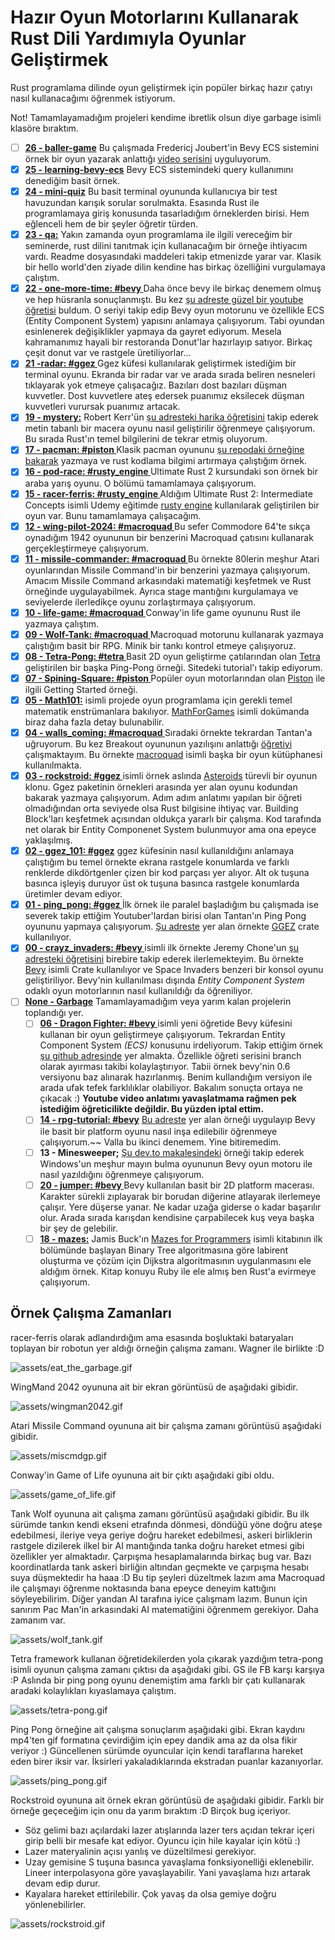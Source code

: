 # Hazır Oyun Motorlarını Kullanarak Rust Dili Yardımıyla Oyunlar Geliştirmek

Rust programlama dilinde oyun geliştirmek için popüler birkaç hazır çatıyı nasıl kullanacağımı öğrenmek istiyorum. 

Not! Tamamlayamadığım projeleri kendime ibretlik olsun diye garbage isimli klasöre bıraktım.

- [ ] **[26 - baller-game](https://github.com/buraksenyurt/game-dev-with-rust/tree/main/baller-game)** Bu çalışmada Fredericj Joubert'in Bevy ECS sistemini örnek bir oyun yazarak anlattığı [video serisini](https://www.youtube.com/playlist?list=PLVnntJRoP85JHGX7rGDu6LaF3fmDDbqyd) uyguluyorum.
- [x] **[25 - learning-bevy-ecs](https://github.com/buraksenyurt/game-dev-with-rust/tree/main/learning-bevy-ecs)** Bevy ECS sistemindeki query kullanımını denediğim basit örnek.
- [x] **[24 - mini-quiz](https://github.com/buraksenyurt/game-dev-with-rust/tree/main/mini-quiz)** Bu basit terminal oyununda kullanıcıya bir test havuzundan karışık sorular sorulmakta. Esasında Rust ile programlamaya giriş konusunda tasarladığım örneklerden birisi. Hem eğlenceli hem de bir şeyler öğretir türden.
- [x] **[23 - qa:](https://github.com/buraksenyurt/game-dev-with-rust/tree/main/qa)** Yakın zamanda oyun programlama ile ilgili vereceğim bir seminerde, rust dilini tanıtmak için kullanacağım bir örneğe ihtiyacım vardı. Readme dosyasındaki maddeleri takip etmenizde yarar var. Klasik bir hello world'den ziyade dilin kendine has birkaç özelliğini vurgulamaya çalıştım.
- [x] **[22 - one-more-time: #bevy ](https://github.com/buraksenyurt/game-dev-with-rust/tree/main/one-more-time)** Daha önce bevy ile birkaç denemem olmuş ve hep hüsranla sonuçlanmıştı. Bu kez [şu adreste güzel bir youtube öğretisi](https://www.youtube.com/watch?v=VMDTEQC4vBI&t=9s) buldum. O seriyi takip edip Bevy oyun motorunu ve özellikle ECS (Entity Component System) yapısını anlamaya çalışıyorum. Tabi oyundan esinlenerek değişiklikler yapmaya da gayret ediyorum. Mesela kahramanımız hayali bir restoranda Donut'lar hazırlayıp satıyor. Birkaç çeşit donut var ve rastgele üretiliyorlar...
- [x] **[21 -radar: #ggez ](https://github.com/buraksenyurt/game-dev-with-rust/tree/main/radar)** Ggez küfesi kullanılarak geliştirmek istediğim bir terminal oyunu. Ekranda bir radar var ve arada sırada beliren nesneleri tıklayarak yok etmeye çalışacağız. Bazıları dost bazıları düşman kuvvetler. Dost kuvvetlere ateş edersek puanımız eksilecek düşman kuvvetleri vurursak puanımız artacak.
- [x] **[19 - mystery:](https://github.com/buraksenyurt/game-dev-with-rust/tree/main/mystery)** Robert Kerr'ün [şu adresteki harika öğretisini](https://www.riskpeep.com/2022/08/make-text-adventure-game-rust-1.html) takip ederek metin tabanlı bir macera oyunu nasıl geliştirilir öğrenmeye çalışıyorum. Bu sırada Rust'ın temel bilgilerini de tekrar etmiş oluyorum. 
- [x] **[17 - pacman: #piston ](https://github.com/buraksenyurt/game-dev-with-rust/tree/main/pacman)** Klasik pacman oyununu [şu repodaki örneğine bakarak](https://github.com/mendess/rust-pacman) yazmaya ve rust kodlama bilgimi artırmaya çalıştığım örnek.
- [x] **[16 - pod-race: #rusty_engine ](https://github.com/buraksenyurt/game-dev-with-rust/tree/main/pod-race)** Ultimate Rust 2 kursundaki son örnek bir araba yarış oyunu. O bölümü tamamlamaya çalışıyorum.
- [x] **[15 - racer-ferris: #rusty_engine ](https://github.com/buraksenyurt/game-dev-with-rust/tree/main/racer-ferris)** Aldığım Ultimate Rust 2: Intermediate Concepts isimli Udemy eğitimde [rusty engine](https://cleancut.github.io/rusty_engine/00-welcome.html) kullanılarak geliştirilen bir oyun var. Bunu tamamlamaya çalışacağım.
- [x] **[12 - wing-pilot-2024: #macroquad ](https://github.com/buraksenyurt/game-dev-with-rust/tree/main/wing-pilot-2042)** Bu sefer Commodore 64'te sıkça oynadığım 1942 oyununun bir benzerini Macroquad çatısını kullanarak gerçekleştirmeye çalışıyorum.
- [x] **[11 - missile-commander: #macroquad ](https://github.com/buraksenyurt/game-dev-with-rust/tree/main/missile-commander)** Bu örnekte 80lerin meşhur Atari oyunlarından Missile Command'in bir benzerini yazmaya çalışıyorum. Amacım Missile Command arkasındaki matematiği keşfetmek ve Rust örneğinde uygulayabilmek. Ayrıca stage mantığını kurgulamaya ve seviyelerde ilerledikçe oyunu zorlaştırmaya çalışıyorum.
- [x] **[10 - life-game: #macroquad ](https://github.com/buraksenyurt/game-dev-with-rust/tree/main/missile-commander)** Conway'in life game oyununu Rust ile yazmaya çalıştım.
- [x] **[09 - Wolf-Tank: #macroquad ](https://github.com/buraksenyurt/game-dev-with-rust/tree/main/wolf-tank)** Macroquad motorunu kullanarak yazmaya çalıştığım basit bir RPG. Minik bir tankı kontrol etmeye çalışıyoruz.
- [x] **[08 - Tetra-Pong: #tetra ](https://github.com/buraksenyurt/game-dev-with-rust/tree/main/tetra-pong)** Basit 2D oyun geliştirme çatılarından olan [Tetra](https://tetra.seventeencups.net/) geliştirilen bir başka Ping-Pong örneği. Sitedeki tutorial'ı takip ediyorum.
- [x] **[07 - Spining-Square: #piston ](https://github.com/buraksenyurt/game-dev-with-rust/tree/main/spining-square)** Popüler oyun motorlarından olan [Piston](https://crates.io/crates/piston) ile ilgili Getting Started örneği.
- [x] **[05 - Math101:](https://github.com/buraksenyurt/game-dev-with-rust/tree/main/dragon-fighter)** isimli projede oyun programlama için gerekli temel matematik enstrümanlara bakılıyor. [MathForGames](MathForGames.md) isimli dokümanda biraz daha fazla detay bulunabilir.
- [x] **[04 - walls_coming: #macroquad ](https://github.com/buraksenyurt/game-dev-with-rust/tree/main/walls_coming)** Sıradaki örnekte tekrardan Tantan'a uğruyorum. Bu kez Breakout oyununun yazılışını anlattığı [öğretiyi](https://youtu.be/xQ9YTY7ZgsI) çalışmaktayım. Bu örnekte [macroquad](https://github.com/not-fl3/macroquad) isimli başka bir oyun kütüphanesi kullanılmakta.
- [x] **[03 - rockstroid: #ggez ](https://github.com/buraksenyurt/game-dev-with-rust/tree/main/rockstroid)** isimli örnek aslında [Asteroids](https://en.wikipedia.org/wiki/Asteroids_(video_game)) türevli bir oyunun klonu. Ggez paketinin örnekleri arasında yer alan oyunu kodundan bakarak yazmaya çalışıyorum. Adım adım anlatımı yapılan bir öğreti olmadığından orta seviyede olsa Rust bilgisine ihtiyaç var. Building Block'ları keşfetmek açısından oldukça yararlı bir çalışma. Kod tarafında net olarak bir Entity Componenet System bulunmuyor ama ona epeyce yaklaşılmış.
- [x] **[02 - ggez_101: #ggez](https://github.com/buraksenyurt/game-dev-with-rust/tree/main/ggez_101)** ggez küfesinin nasıl kullanıldığını anlamaya çalıştığım bu temel örnekte ekrana rastgele konumlarda ve farklı renklerde dikdörtgenler çizen bir kod parçası yer alıyor. Alt ok tuşuna basınca işleyiş duruyor üst ok tuşuna basınca rastgele konumlarda üretimler devam ediyor.
- [x] **[01 - ping_pong: #ggez ](https://github.com/buraksenyurt/game-dev-with-rust/tree/main/ping_pong)** İlk örnek ile paralel başladığım bu çalışmada ise severek takip ettiğim Youtuber'lardan birisi olan Tantan'ın Ping Pong oyununu yapmaya çalışıyorum. [Şu adreste](https://www.youtube.com/watch?v=TUE_HSgQiG0&list=PLY-17mI_rla7-lZ3Cj4mKLFXgEHaVGHWA) yer alan örnekte [GGEZ](https://crates.io/crates/ggez) crate kullanılıyor.
- [x] **[00 - crayz_invaders: #bevy ](https://github.com/buraksenyurt/game-dev-with-rust/tree/main/crayz-invaders)** isimli ilk örnekte Jeremy Chone'un [şu adresteki öğretisini](https://www.youtube.com/watch?v=j7qHwb7geIM) birebire takip ederek ilerlemekteyim. Bu örnekte [Bevy](https://crates.io/crates/bevy) isimli Crate kullanılıyor ve Space Invaders benzeri bir konsol oyunu geliştiriliyor. Bevy'nin kullanılması dışında _Entity Component System_ odaklı oyun motorlarının nasıl kullanıldığı da öğreniliyor.
- [ ] **[None - Garbage](https://github.com/buraksenyurt/game-dev-with-rust/tree/main/garbage)** Tamamlayamadığım veya yarım kalan projelerin toplandığı yer.
  - [ ] **[06 - Dragon Fighter: #bevy ](https://github.com/buraksenyurt/game-dev-with-rust/tree/main/garbage/dragon-fighter)** isimli yeni öğretide Bevy küfesini kullanan bir oyun geliştirmeye çalışıyorum. Tekrardan Entity Component System _(ECS)_ konusunu irdeliyorum. Takip ettiğim örnek [şu github adresinde](https://github.com/mwbryant/rpg-bevy-tutorial/tree/master) yer almakta. Özellikle öğreti serisini branch olarak ayırması takibi kolaylaştırıyor. Tabii örnek bevy'nin 0.6 versiyonu baz alınarak hazırlanmış. Benim kullandığım versiyon ile arada ufak tefek farklılıklar olabiliyor. Bakalım sonuçta ortaya ne çıkacak :) **Youtube video anlatımı yavaşlatmama rağmen pek istediğim öğreticilikte değildir. Bu yüzden iptal ettim.**
  - [ ] **[14 - rpg-tutorial: #bevy](https://github.com/buraksenyurt/game-dev-with-rust/tree/main/garbage/rpg-tutorial)** [Bu adreste](https://github.com/mwbryant/monster-fighter) yer alan örneği uygulayıp Bevy ile basit bir platform oyunu nasıl inşa edilebilir öğrenmeye çalışıyorum.~~ Valla bu ikinci denemem. Yine bitiremedim.
  - [ ] **13 - Minesweeper;** [Şu dev.to makalesindeki](https://dev.to/qongzi/bevy-minesweeper-part-1-534c) örneği takip ederek Windows'un meşhur mayın bulma oyununun Bevy oyun motoru ile nasıl yazıldığını öğrenmeye çalışıyorum.
  - [ ] **[20 - jumper: #bevy ](https://github.com/buraksenyurt/game-dev-with-rust/tree/main/garbage/jumper)** Bevy kullanılan basit bir 2D platform macerası. Karakter sürekli zıplayarak bir borudan diğerine atlayarak ilerlemeye çalışır. Yere düşerse yanar. Ne kadar uzağa giderse o kadar başarılır olur. Arada sırada karışdan kendisine çarpabilecek kuş veya başka bir şey de gelebilir.
  - [ ] **[18 - mazes:](https://github.com/buraksenyurt/game-dev-with-rust/tree/main/garbage/mazes)** Jamis Buck'ın [Mazes for Programmers](http://www.mazesforprogrammers.com/) isimli kitabının ilk bölümünde başlayan Binary Tree algoritmasına göre labirent oluşturma ve çözüm için Dijkstra algoritmasının uygulanmasını ele aldığım örnek. Kitap konuyu Ruby ile ele almış ben Rust'a evirmeye çalışıyorum.

## Örnek Çalışma Zamanları

racer-ferris olarak adlandırdığım ama esasında boşluktaki bataryaları toplayan bir robotun yer aldığı örneğin çalışma zamanı. Wagner ile birlikte :D

![assets/eat_the_garbage.gif](assets/eat_the_garbage.gif)

WingMand 2042 oyununa ait bir ekran görüntüsü de aşağıdaki gibidir.

![assets/wingman2042.gif](assets/wingman2042.gif)

Atari Missile Command oyununa ait bir çalışma zamanı görüntüsü aşağıdaki gibidir.

![assets/miscmdgp.gif](assets/miscmdgp.gif)

Conway'in Game of Life oyununa ait bir çıktı aşağıdaki gibi oldu. 

![assets/game_of_life.gif](assets/game_of_life.gif)

Tank Wolf oyununa ait çalışma zamanı görüntüsü aşağıdaki gibidir. Bu ilk sürümde tankın kendi ekseni etrafında dönmesi, döndüğü yöne doğru ateşe edebilmesi, ileriye veya geriye doğru hareket edebilmesi, askeri birliklerin rastgele dizilerek ilkel bir AI mantığında tanka doğru hareket etmesi gibi özellikler yer almaktadır. Çarpışma hesaplamalarında birkaç bug var. Bazı koordinatlarda tank askeri birliğin altından geçmekte ve çarpışma hesabı suya düşmektedir ha haaa :D Bu tip şeyleri düzeltmek lazım ama Macroquad ile çalışmayı öğrenme noktasında bana epeyce deneyim kattığını söyleyebilirim. Diğer yandan AI tarafına iyice çalışmam lazım. Bunun için sanırım Pac Man'in arkasındaki AI matematiğini öğrenmem gerekiyor. Daha zamanım var.

![assets/wolf_tank.gif](assets/wolf_tank.gif)

Tetra framework kullanan öğretidekilerden yola çıkarak yazdığım tetra-pong isimli oyunun çalışma zamanı çıktısı da aşağıdaki gibi. GS ile FB karşı karşıya :P Aslında bir ping pong oyunu denemiştim ama farklı bir çatı kullanarak aradaki kolaylıkları kıyaslamaya çalıştım.

![assets/tetra-pong.gif](assets/tetrapong.gif)

Ping Pong örneğine ait çalışma sonuçlarım aşağıdaki gibi. Ekran kaydını mp4'ten gif formatına çevirdiğim için epey dandik ama az da olsa fikir veriyor :)
Güncellenen sürümde oyuncular için kendi taraflarına hareket eden birer iksir var. İksirleri yakaladıklarında ekstradan puanlar kazanıyorlar.

![assets/ping_pong.gif](assets/ping_pong.gif)

Rockstroid oyununa ait örnek ekran görüntüsü de aşağıdaki gibidir. Farklı bir örneğe geçeceğim için onu da yarım bıraktım :D Birçok bug içeriyor. 

- Söz gelimi bazı açılardaki lazer atışlarında lazer ters açıdan tekrar içeri girip belli bir mesafe kat ediyor. Oyuncu için hile kayalar için kötü :) 
- Lazer materyalinin açısı yanlış ve düzeltilmesi gerekiyor. 
- Uzay gemisine S tuşuna basınca yavaşlama fonksiyonelliği eklenebilir. Lineer interpolasyona göre yavaşlayabilir. Yani yavaşlama hızı artarak devam edip durur. 
- Kayalara hareket ettirilebilir. Çok yavaş da olsa gemiye doğru yönlenebilirler.

![assets/rockstroid.gif](assets/rockstroid.gif)
